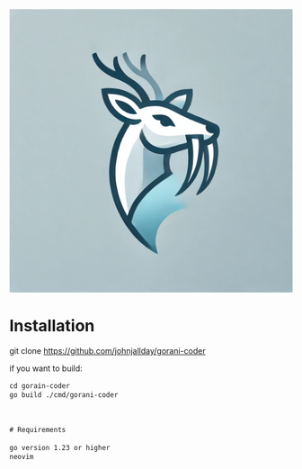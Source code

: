 ![Project Logo](docs/logo.png)

# Installation

git clone <https://github.com/johnjallday/gorani-coder>

if you want to build:

```shell
cd gorain-coder
go build ./cmd/gorani-coder
```

```


# Requirements

go version 1.23 or higher
neovim

